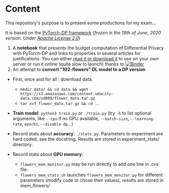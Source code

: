 # Content
This repository's purpose is to present some productions for my exam...

It is based on the [PyTorch-DP framework](https://github.com/facebookresearch/pytorch-dp) (*frozen in the 19th of June, 2020 version. Under [Apache License 2.0](https://github.com/facebookresearch/pytorch-dp/blob/master/LICENSE)*)

1. A **notebook** that presents the budget computation of Differential Privacy with PyTorch-DP and links to properties in several articles for justifications. You can either [read it or download it](https://github.com/jmg-74/exam/blob/master/torchdp/scripts/DP_Computation_in_SGM.ipynb) to use on your own server or run it online (quite slow to launch) thanks to [![Binder](https://mybinder.org/badge_logo.svg)](https://mybinder.org/v2/gh/jmg-74/exam/master?filepath=torchdp%2Fscripts%2FDP_Computation_in_SGM.ipynb "Tip: right clic / open in new tab...")
1. An attempt to **convert "102-flowers" DL model to a DP version**
  * First, once and for all : download data.
    * `mkdir data/ && cd data && wget https://s3.amazonaws.com/content.udacity-data.com/nd089/flower_data.tar.gz`
    * `tar xvf flower_data.tar.gz && cd ..`

  * **Train model**: `python3 train.py` or `./train.py` (try `-h` to list optional arguments, like `--cpu` if no GPU available,
  `--batch-size`, `--learning-rate`, `epochs`, `--disable-dp`...)

  * Record stats about **accuracy**: `./stats.py`. Parameters to experiment are hard coded, see the docstring. Results are stored
 in experiment_stats/ directory.

  * Record stats about **GPU memory**:  
    * `flowers_mem_monitor.py` may be run directly to add one line in .cvs file.
    * `flowers_mem_stats.sh` launches `flowers_mem_monitor.py` for different parameters (modify code to chose their values),
  results are stored in mem_flowers/

